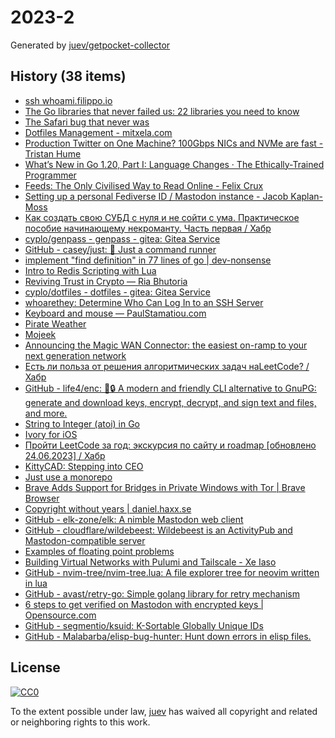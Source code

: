 # 2023-2

Generated by [juev/getpocket-collector](https://github.com/juev/getpocket-collector)

## History (38 items)

- [ssh whoami.filippo.io](https://words.filippo.io/dispatches/whoami-updated/)
- [The Go libraries that never failed us: 22 libraries you need to know](https://threedots.tech/post/list-of-recommended-libraries/)
- [The Safari bug that never was](https://obyford.com/posts/the-safari-bug-that-never-was/)
- [Dotfiles Management - mitxela.com](https://mitxela.com/projects/dotfiles_management)
- [Production Twitter on One Machine? 100Gbps NICs and NVMe are fast - Tristan Hume](https://thume.ca/2023/01/02/one-machine-twitter/)
- [What’s New in Go 1.20, Part I: Language Changes · The Ethically-Trained Programmer](https://blog.carlmjohnson.net/post/2023/golang-120-language-changes/)
- [Feeds: The Only Civilised Way to Read Online - Felix Crux](https://felixcrux.com/blog/feeds-the-only-civilised-way-to-read-online)
- [Setting up a personal Fediverse ID / Mastodon instance - Jacob Kaplan-Moss](https://jacobian.org/til/my-mastodon-instance/)
- [Как создать свою СУБД с нуля и не сойти с ума. Практическое пособие начинающему некроманту. Часть первая / Хабр](https://habr.com/ru/articles/709234/)
- [cyplo/genpass - genpass - gitea: Gitea Service](https://git.cyplo.dev/cyplo/genpass)
- [GitHub - casey/just: 🤖 Just a command runner](https://github.com/casey/just)
- [implement "find definition" in 77 lines of go | dev-nonsense](https://dev-nonsense.com/posts/find-definition-in-go/)
- [Intro to Redis Scripting with Lua](https://www.novus.com/tech-blog/intro-to-redis-scripting-with-lua)
- [Reviving Trust in Crypto — Ria Bhutoria](https://ria.mirror.xyz/zOHZ3iMU9WmK3eZ7J9HEM_4RKoqADRJ6gCWg0dHEI8A)
- [cyplo/dotfiles - dotfiles - gitea: Gitea Service](https://git.cyplo.dev/cyplo/dotfiles)
- [whoarethey: Determine Who Can Log In to an SSH Server](https://www.agwa.name/blog/post/whoarethey)
- [Keyboard and mouse — PaulStamatiou.com](https://paulstamatiou.com/stuff-i-use/keyboard-mouse/)
- [Pirate Weather](http://pirateweather.net/en/latest/)
- [Mojeek](https://www.mojeek.com/)
- [Announcing the Magic WAN Connector: the easiest on-ramp to your next generation network](https://blog.cloudflare.com/magic-wan-connector/)
- [Есть ли польза от решения алгоритмических задач наLeetCode? / Хабр](https://habr.com/ru/articles/709550/)
- [GitHub - life4/enc: 🔑🔒 A modern and friendly CLI alternative to GnuPG: generate and download keys, encrypt, decrypt, and sign text and files, and more.](https://github.com/life4/enc)
- [String to Integer (atoi) in Go](https://www.openmymind.net/String-To-Integer-atoi-in-Go/)
- [Ivory for iOS](https://tapbots.com/ivory/)
- [Пройти LeetCode за год: экскурсия по сайту и roadmap [обновлено 24.06.2023] / Хабр](https://habr.com/ru/articles/708570/)
- [KittyCAD: <!-- -->Stepping into CEO](https://kittycad.io/blog/stepping-into-ceo)
- [Just use a monorepo](https://buttondown.email/blog/just-use-a-monorepo)
- [Brave Adds Support for Bridges in Private Windows with Tor | Brave Browser](https://brave.com/tor-bridges/)
- [Copyright without years | daniel.haxx.se](https://daniel.haxx.se/blog/2023/01/08/copyright-without-years/)
- [GitHub - elk-zone/elk: A nimble Mastodon web client](https://github.com/elk-zone/elk)
- [GitHub - cloudflare/wildebeest: Wildebeest is an ActivityPub and Mastodon-compatible server](https://github.com/cloudflare/wildebeest)
- [Examples of floating point problems](https://jvns.ca/blog/2023/01/13/examples-of-floating-point-problems/)
- [Building Virtual Networks with Pulumi and Tailscale - Xe Iaso](https://xeiaso.net/talks/virtual-networks-pulumi-tailscale)
- [GitHub - nvim-tree/nvim-tree.lua: A file explorer tree for neovim written in lua](https://github.com/nvim-tree/nvim-tree.lua)
- [GitHub - avast/retry-go: Simple golang library for retry mechanism](https://github.com/avast/retry-go)
- [6 steps to get verified on Mastodon with encrypted keys | Opensource.com](https://opensource.com/article/22/12/verified-mastodon-pgp-keyoxide)
- [GitHub - segmentio/ksuid: K-Sortable Globally Unique IDs](https://github.com/segmentio/ksuid)
- [GitHub - Malabarba/elisp-bug-hunter: Hunt down errors in elisp files.](https://github.com/Malabarba/elisp-bug-hunter)

## License

[![CC0](https://mirrors.creativecommons.org/presskit/buttons/88x31/svg/cc-zero.svg)](https://creativecommons.org/publicdomain/zero/1.0/)

To the extent possible under law, [juev](https://github.com/juev) has waived all copyright and related or neighboring rights to this work.
